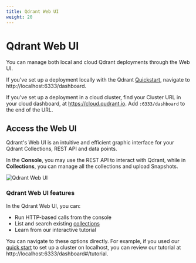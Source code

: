 ```yaml
---
title: Qdrant Web UI
weight: 20
---
```


# Qdrant Web UI

You can manage both local and cloud Qdrant deployments through the Web UI.

If you've set up a deployment locally with the Qdrant [Quickstart](/documentation/quick-start/),
navigate to http://localhost:6333/dashboard.

If you've set up a deployment in a cloud cluster, find your Cluster URL in your
cloud dashboard, at https://cloud.qudrant.io. Add `:6333/dashboard` to the end
of the URL. 

## Access the Web UI

Qdrant's Web UI is an intuitive and efficient graphic interface for your Qdrant Collections, REST API and data points.

In the **Console**, you may use the REST API to interact with Qdrant, while in **Collections**, you can manage all the collections and upload Snapshots. 

![Qdrant Web UI](/articles_data/qdrant-1.3.x/web-ui.png)

### Qdrant Web UI features

In the Qdrant Web UI, you can:

- Run HTTP-based calls from the console
- List and search existing [collections](/documentation/concepts/collections/)
- Learn from our interactive tutorial

You can navigate to these options directly. For example, if you used our 
[quick start](/documentation/quick-start/) to set up a cluster on localhost,
you can review our tutorial at http://localhost:6333/dashboard#/tutorial.
